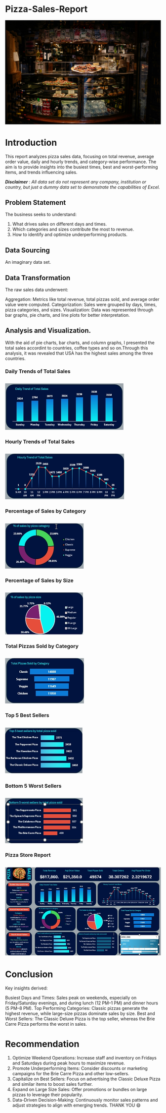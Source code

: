 # Pizza-Sales-Report
![](pizza_store.jpg)

# Introduction
This report analyzes pizza sales data, focusing on total revenue, average order value, daily and hourly trends, and category-wise performance. The aim is to provide insights into the busiest times, best and worst-performing items, and trends influencing sales.

**_Disclaimer_** : _All data set do not represent any company, institution or country, but just a dummy data set to demonstrate the capabilities of Excel._

## Problem Statement
The business seeks to understand:

1. What drives sales on different days and times.
2. Which categories and sizes contribute the most to revenue.
3. How to identify and optimize underperforming products.

## Data Sourcing
An imaginary data set.

## Data Transformation
The raw sales data underwent:

Aggregation: Metrics like total revenue, total pizzas sold, and average order value were computed.
Categorization: Sales were grouped by days, times, pizza categories, and sizes.
Visualization: Data was represented through bar graphs, pie charts, and line plots for better interpretation.

## Analysis and Visualization.
With the aid of pie charts, bar charts, and column graphs, I presented the total sales accordint to countries, coffee types and so on.Through this analysis, it was revealed that USA has the highest sales among the three countries.

### Daily Trends of Total Sales
![](daily-trend.png)
  ---

  ### Hourly Trends of Total Sales
![](hourly-trend.png)
  ---

  ### Percentage of Sales by Category
![](percentage_sales_category.png)
  ---

  ### Percentage of Sales by Size
![](percentage_sales_size.png)
  ---

  ### Total Pizzas Sold by Category
![](total_pizza_sold_category.png)
  ---

   ### Top 5 Best Sellers
![](top-sellers.png)
  ---

   ### Bottom 5 Worst Sellers
![](worst_sellers.png)
  ---

   ### Pizza Store Report
![](dashboard.png)
  ---

  # Conclusion
Key insights derived:

Busiest Days and Times: Sales peak on weekends, especially on Friday/Saturday evenings, and during lunch (12 PM–1 PM) and dinner hours (5 PM–8 PM).
Top Performing Categories: Classic pizzas generate the highest revenue, while large-size pizzas dominate sales by size.
Best and Worst Sellers: The Classic Deluxe Pizza is the top seller, whereas the Brie Carre Pizza performs the worst in sales.

# Recommendation
1. Optimize Weekend Operations: Increase staff and inventory on Fridays and Saturdays during peak hours to maximize revenue.
2. Promote Underperforming Items: Consider discounts or marketing campaigns for the Brie Carre Pizza and other low-sellers.
3. Capitalize on Best Sellers: Focus on advertising the Classic Deluxe Pizza and similar items to boost sales further.
4. Expand on Large Size Sales: Offer promotions or bundles on large pizzas to leverage their popularity.
5. Data-Driven Decision-Making: Continuously monitor sales patterns and adjust strategies to align with emerging trends.
THANK YOU 😄
